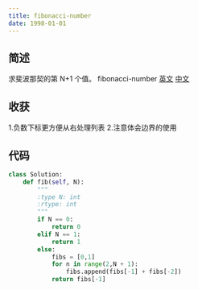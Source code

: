 ```yaml
---
title: fibonacci-number
date: 1998-01-01
---
```

## 简述
求斐波那契的第 N+1 个值。
fibonacci-number [英文](https://leetcode.com/problems/fibonacci-number/) [中文](https://leetcode-cn.com/problems/fibonacci-number/)
## 收获
1.负数下标更方便从右处理列表
2.注意体会边界的使用
<!-- more -->

## 代码
```py
class Solution:
    def fib(self, N):
        """
        :type N: int
        :rtype: int
        """
        if N == 0:
            return 0
        elif N == 1:
            return 1
        else:
            fibs = [0,1]
            for n in range(2,N + 1):
                fibs.append(fibs[-1] + fibs[-2])
            return fibs[-1]
```
